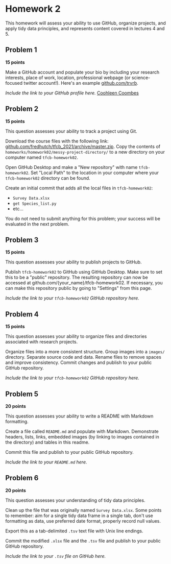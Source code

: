 # Homework 2

This homework will assess your ability to use GitHub, organize projects, and apply tidy data principles, and represents content covered in lectures 4 and 5.

## Problem 1

**15 points**

Make a GitHub account and populate your bio by including your research interests, place of work, location, professional webpage (or science-focused twitter account!). Here's an example [github.com/trvrb](https://github.com/trvrb/).

_Include the link to your GitHub profile here._
[Coohleen Coombes](https://github.com/coohleencoombes/)

## Problem 2

**15 points**

This question assesses your ability to track a project using Git.

Download the course files with the following link: [github.com/fredhutch/tfcb_2021/archive/master.zip](https://github.com/fredhutch/tfcb_2021/archive/master.zip). Copy the contents of `homeworks/homework02/messy-project-directory/` to a new directory on your computer named `tfcb-homework02`.

Open GitHub Desktop and make a "New repository" with name `tfcb-homework02`. Set "Local Path" to the location in your computer where your `tfcb-homework02` directory can be found.

Create an initial commit that adds all the local files in `tfcb-homework02`:
- `Survey Data.xlsx`
- `get Species_list.py`
- etc...

You do not need to submit anything for this problem; your success will be evaluated in the next problem.

## Problem 3

**15 points**

This question assesses your ability to publish projects to GitHub.

Publish `tfcb-homework02` to GitHub using GitHub Desktop. Make sure to set this to be a "public" repository. The resulting repository can now be accessed at github.com/{your_name}/tfcb-homework02. If necessary, you can make this repository public by going to "Settings" from this page.

_Include the link to your `tfcb-homework02` GitHub repository here._

## Problem 4

**15 points**

This question assesses your ability to organize files and directories associated with research projects.

Organize files into a more consistent structure. Group images into a `images/` directory. Separate source code and data. Rename files to remove spaces and improve consistency. Commit changes and publish to your public GitHub repository.

_Include the link to your `tfcb-homework02` GitHub repository here._

## Problem 5

**20 points**

This question assesses your ability to write a README with Markdown formatting.

Create a file called `README.md` and populate with Markdown. Demonstrate headers, lists, links, embedded images (by linking to images contained in the directory) and tables in this readme.

Commit this file and publish to your public GitHub repository.

_Include the link to your `README.md` here._

## Problem 6

**20 points**

This question assesses your understanding of tidy data principles.

Clean up the file that was originally named `Survey Data.xlsx`. Some points to remember: aim for a single tidy data frame in a single tab, don't use formatting as data, use preferred date format, properly record null values.

Export this as a tab-delimited `.tsv` text file with Unix line endings.

Commit the modified `.xlsx` file and the `.tsv` file and publish to your public GitHub repository.

_Include the link to your `.tsv` file on GitHub here._

